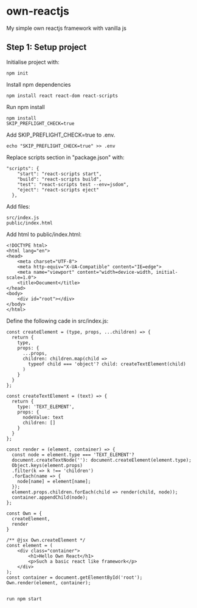 # own-reactjs
My simple own reactjs framework with vanilla js

## Step 1: Setup project

Initialise project with:

```
npm init

```

Install npm dependencies

```
npm install react react-dom react-scripts

```

Run npm install
```
npm install
SKIP_PREFLIGHT_CHECK=true
```

Add SKIP_PREFLIGHT_CHECK=true to .env.
```
echo "SKIP_PREFLIGHT_CHECK=true" >> .env
```

Replace scripts section in "package.json" with:

```
"scripts": {
    "start": "react-scripts start",
    "build": "react-scripts build",
    "test": "react-scripts test --env=jsdom",
    "eject": "react-scripts eject"
  },

```

Add files:

```
src/index.js
public/index.html

```

Add html to public/index.html:

```
<!DOCTYPE html>
<html lang="en">
<head>
    <meta charset="UTF-8">
    <meta http-equiv="X-UA-Compatible" content="IE=edge">
    <meta name="viewport" content="width=device-width, initial-scale=1.0">
    <title>Document</title>
</head>
<body>
    <div id="root"></div>
</body>
</html>
```

Define the following cade in src/index.js:

```
const createElement = (type, props, ...children) => {
  return {
    type,
    props: {
      ...props,
      children: children.map(child =>
        typeof child === 'object'? child: createTextElement(child) 
      )
    }
  }
};

const createTextElement = (text) => {
  return {
    type: 'TEXT_ELEMENT',
    props: {
      nodeValue: text
      children: []
    }
  }
};

const render = (element, container) => {
  const node = element.type === 'TEXT_ELEMENT'?
  document.createTextNode(''): document.createElement(element.type);
  Object.keys(element.props)
  .filter(k => k !== 'children')
  .forEach(name => {
    node[name] = element[name];
  });
  element.props.children.forEach(child => render(child, node));
  container.appendChild(node);
};

const Own = {
  createElement,
  render
}

/** @jsx Own.createElement */
const element = (
    <div class="container">
        <h1>Hello Own React</h1>
        <p>Such a basic react like framework</p>
    </div>
);
const container = document.getElementById('root');
Own.render(element, container);


```


```
run npm start
```





